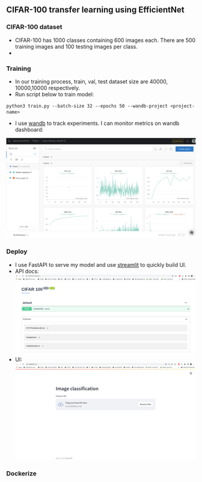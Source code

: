 ## CIFAR-100 transfer learning using EfficientNet

### CIFAR-100 dataset
* CIFAR-100 has 1000 classes containing 600 images each. There are 500
training images and 100 testing images per class.
* 

### Training
* In our training process, train, val, test dataset size are 40000, 10000,10000 respectively.
* Run script below to train model:
```angular2html
python3 train.py --batch-size 32 --epochs 50 --wandb-project <project-name>
```
* I use [wandb](https://docs.wandb.ai/quickstart) to track experiments. I can monitor metrics on wandb dashboard:
<img src="img/img.png"/>

### Deploy
* I use FastAPI to serve my model and use [streamlit](https://streamlit.io/) to quickly build UI.
* API docs:
![img.png](img/img_api.png)
* UI:
![uiimage](img/img_ui.png)

### Dockerize

